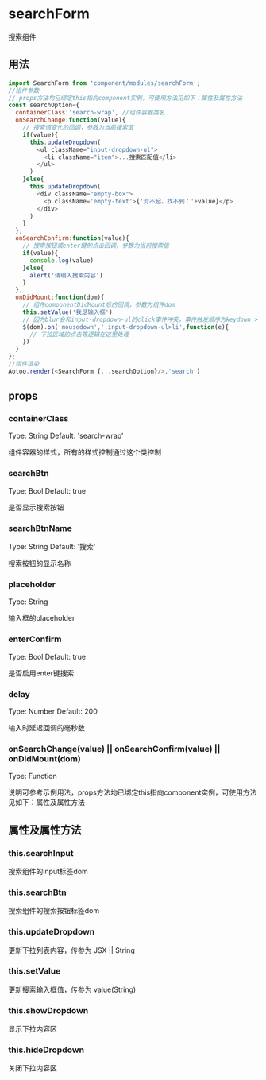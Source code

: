 # searchForm

搜索组件


## 用法

```javascript
import SearchForm from 'component/modules/searchForm';
//组件参数
// props方法均已绑定this指向component实例，可使用方法见如下：属性及属性方法
const searchOption={
  containerClass:'search-wrap', //组件容器类名
  onSearchChange:function(value){
    // 搜索值变化的回调，参数为当前搜索值
    if(value){
      this.updateDropdown(
        <ul className="input-dropdown-ul">
          <li className="item">...搜索匹配值</li>
        </ul>
      )
    }else{
      this.updateDropdown(
        <div className="empty-box">
          <p className='empty-text'>{'对不起，找不到：'+value}</p>
        </div>
      )
    }
  },
  onSearchConfirm:function(value){
    // 搜索按钮或enter键的点击回调，参数为当前搜索值
    if(value){
      console.log(value)
    }else{
      alert('请输入搜索内容')
    }
  },
  onDidMount:function(dom){
    // 组件componentDidMount后的回调，参数为组件dom
    this.setValue('我是输入框')
    // 因为blur会和input-dropdown-ul的click事件冲突，事件触发顺序为keydown > mousedown > blur > keyup > mouseup > click
    $(dom).on('mousedown','.input-dropdown-ul>li',function(e){
      // 下拉区域的点击等逻辑在这里处理
    })
  }
};
//组件渲染
Aotoo.render(<SearchForm {...searchOption}/>,'search')
```


## props

### containerClass

Type: String Default: 'search-wrap'

组件容器的样式，所有的样式控制通过这个类控制

### searchBtn

Type: Bool Default: true

是否显示搜索按钮

### searchBtnName

Type: String Default: '搜索'

搜索按钮的显示名称

### placeholder

Type: String

输入框的placeholder

### enterConfirm

Type: Bool Default: true

是否启用enter键搜索

### delay

Type: Number Default: 200

输入时延迟回调的毫秒数

### onSearchChange(value) || onSearchConfirm(value) || onDidMount(dom)

Type: Function

说明可参考示例用法，props方法均已绑定this指向component实例，可使用方法见如下：属性及属性方法

## 属性及属性方法

### this.searchInput

搜索组件的input标签dom

### this.searchBtn

搜索组件的搜索按钮标签dom

### this.updateDropdown

更新下拉列表内容，传参为 JSX || String

### this.setValue

更新搜索输入框值，传参为 value(String)

### this.showDropdown

显示下拉内容区

### this.hideDropdown

关闭下拉内容区